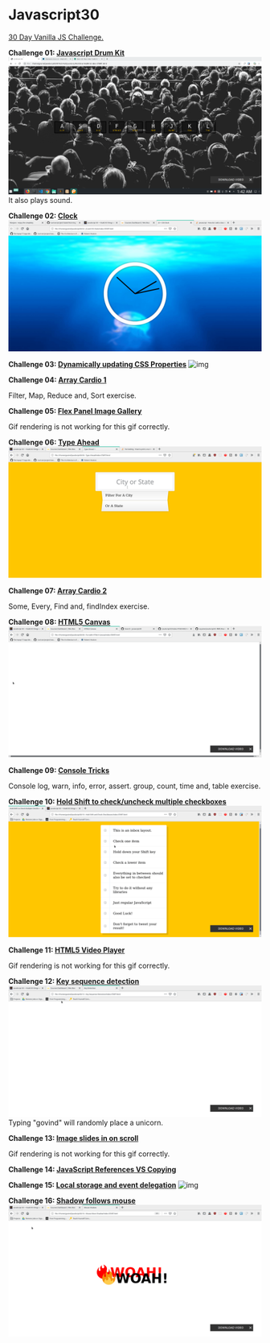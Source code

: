 # Javascript30
[30 Day Vanilla JS Challenge.](https://javascript30.com/)


**Challenge 01: [Javascript Drum Kit](https://codepen.io/gov-vj/pen/gOOaWdN)**
![Drum Kit](https://github.com/gov-vj/Javascript30/blob/master/recordings/ex01.gif)
It also plays sound.

**Challenge 02: [Clock](https://codepen.io/gov-vj/pen/rNNOwBp)**
![Clock](https://github.com/gov-vj/Javascript30/blob/master/recordings/ex02.gif)

**Challenge 03: [Dynamically updating CSS Properties](https://codepen.io/gov-vj/pen/poojwyr)**
![img](https://github.com/gov-vj/Javascript30/blob/master/recordings/ex03.gif)

**Challenge 04: [Array Cardio 1](https://codepen.io/gov-vj/pen/rNNOwKq?editors=1112)**

Filter, Map, Reduce and, Sort exercise.

**Challenge 05: [Flex Panel Image Gallery](https://codepen.io/gov-vj/pen/jOObwza)**

Gif rendering is not working for this gif correctly.


**Challenge 06: [Type Ahead](https://codepen.io/gov-vj/pen/BaaoZqR)**
![img](https://github.com/gov-vj/Javascript30/blob/master/recordings/ex06.gif)

**Challenge 07: [Array Cardio 2](https://codepen.io/gov-vj/pen/wvvKeQe?editors=0002)**

Some, Every, Find and, findIndex exercise.

**Challenge 08: [HTML5 Canvas](https://codepen.io/gov-vj/pen/oNNjwmg)**
![img](https://github.com/gov-vj/Javascript30/blob/master/recordings/ex08.gif)


**Challenge 09: [Console Tricks](https://codepen.io/gov-vj/pen/ExxPmLm?editors=1112)**

Console log, warn, info, error, assert. group, count, time and, table exercise.

**Challenge 10: [Hold Shift to check/uncheck multiple checkboxes](https://codepen.io/gov-vj/pen/abbdWKw)**
![img](https://github.com/gov-vj/Javascript30/blob/master/recordings/ex10.gif)

**Challenge 11: [HTML5 Video Player](https://codepen.io/gov-vj/pen/YzzwVOj)**

Gif rendering is not working for this gif correctly.

**Challenge 12: [Key sequence detection]()**
![img](https://github.com/gov-vj/Javascript30/blob/master/recordings/ex12.gif)
Typing "govind" will randomly place a unicorn.

**Challenge 13: [Image slides in on scroll]()**

Gif rendering is not working for this gif correctly.

**Challenge 14: [JavaScript References VS Copying]()**

**Challenge 15: [Local storage and event delegation]()**
![img](https://github.com/gov-vj/Javascript30/blob/master/recordings/ex15.gif)

**Challenge 16: [Shadow follows mouse]()**
![img](https://github.com/gov-vj/Javascript30/blob/master/recordings/ex16.gif)